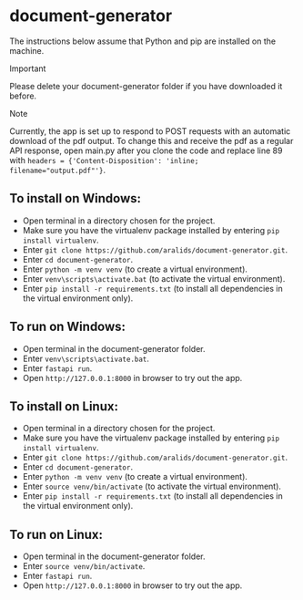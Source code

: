 # document-generator

The instructions below assume that Python and pip are installed on the machine.

> [!IMPORTANT]  
> Please delete your document-generator folder if you have downloaded it before.

> [!NOTE]  
> Currently, the app is set up to respond to POST requests with an automatic download of the pdf output. To change this and receive the pdf as a regular API response, open main.py after you clone the code and replace line 89 with `headers = {'Content-Disposition': 'inline; filename="output.pdf"'}`. 

## To install on Windows:
- Open terminal in a directory chosen for the project.
- Make sure you have the virtualenv package installed by entering `pip install virtualenv`.
- Enter `git clone https://github.com/aralids/document-generator.git`.
- Enter `cd document-generator`.
- Enter `python -m venv venv` (to create a virtual environment).
- Enter `venv\scripts\activate.bat` (to activate the virtual environment).
- Enter `pip install -r requirements.txt` (to install all dependencies in the virtual environment only).

## To run on Windows:
- Open terminal in the document-generator folder.
- Enter `venv\scripts\activate.bat`.
- Enter `fastapi run`.
- Open `http://127.0.0.1:8000` in browser to try out the app. 

## To install on Linux:
- Open terminal in a directory chosen for the project.
- Make sure you have the virtualenv package installed by entering `pip install virtualenv`.
- Enter `git clone https://github.com/aralids/document-generator.git`.
- Enter `cd document-generator`.
- Enter `python -m venv venv` (to create a virtual environment).
- Enter `source venv/bin/activate` (to activate the virtual environment).
- Enter `pip install -r requirements.txt` (to install all dependencies in the virtual environment only).

## To run on Linux:
- Open terminal in the document-generator folder.
- Enter `source venv/bin/activate`.
- Enter `fastapi run`.
- Open `http://127.0.0.1:8000` in browser to try out the app. 
